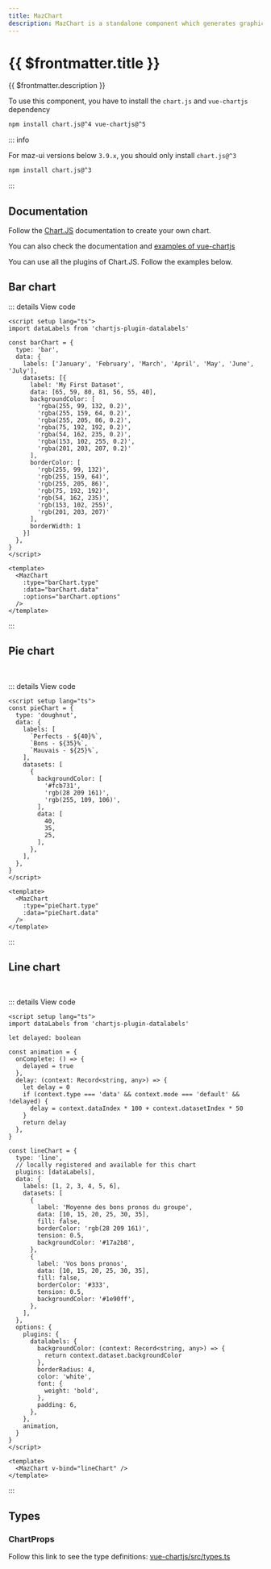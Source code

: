 ```yaml
---
title: MazChart
description: MazChart is a standalone component which generates graphics & charts with chart.js
---
```


# {{ $frontmatter.title }}

{{ $frontmatter.description }}

To use this component, you have to install the `chart.js` and `vue-chartjs` dependency

<div class="flex gap-4">
  <NpmBadge package="chart.js" dist-tag="4" />
  <NpmBadge package="vue-chartjs" dist-tag="5" />
</div>

```bash
npm install chart.js@^4 vue-chartjs@^5
```

::: info

For maz-ui versions below `3.9.x`, you should only install `chart.js@^3`

<NpmBadge package="chart.js" dist-tag="3" />

```bash
npm install chart.js@^3
```

:::

## Documentation

Follow the [Chart.JS](https://www.chartjs.org/docs/latest/) documentation to create your own chart.

You can also check the documentation and [examples of vue-chartjs](https://vue-chartjs.org/examples/)

You can use all the plugins of Chart.JS. Follow the examples below.

## Bar chart

<MazChart
  v-bind="{ ...barChart }"
/>

::: details View code

```vue
<script setup lang="ts">
import dataLabels from 'chartjs-plugin-datalabels'

const barChart = {
  type: 'bar',
  data: {
    labels: ['January', 'February', 'March', 'April', 'May', 'June', 'July'],
    datasets: [{
      label: 'My First Dataset',
      data: [65, 59, 80, 81, 56, 55, 40],
      backgroundColor: [
        'rgba(255, 99, 132, 0.2)',
        'rgba(255, 159, 64, 0.2)',
        'rgba(255, 205, 86, 0.2)',
        'rgba(75, 192, 192, 0.2)',
        'rgba(54, 162, 235, 0.2)',
        'rgba(153, 102, 255, 0.2)',
        'rgba(201, 203, 207, 0.2)'
      ],
      borderColor: [
        'rgb(255, 99, 132)',
        'rgb(255, 159, 64)',
        'rgb(255, 205, 86)',
        'rgb(75, 192, 192)',
        'rgb(54, 162, 235)',
        'rgb(153, 102, 255)',
        'rgb(201, 203, 207)'
      ],
      borderWidth: 1
    }]
  },
}
</script>

<template>
  <MazChart
    :type="barChart.type"
    :data="barChart.data"
    :options="barChart.options"
  />
</template>
```

:::

## Pie chart

<br/>

<MazChart
  :type="pieChart.type"
  :data="pieChart.data"
  :options="pieChart.options"
/>

::: details View code

```vue
<script setup lang="ts">
const pieChart = {
  type: 'doughnut',
  data: {
    labels: [
      `Perfects - ${40}%`,
      `Bons - ${35}%`,
      `Mauvais - ${25}%`,
    ],
    datasets: [
      {
        backgroundColor: [
          '#fcb731',
          'rgb(28 209 161)',
          'rgb(255, 109, 106)',
        ],
        data: [
          40,
          35,
          25,
        ],
      },
    ],
  },
}
</script>

<template>
  <MazChart
    :type="pieChart.type"
    :data="pieChart.data"
  />
</template>
```

:::

## Line chart

<br/>

<MazChart v-bind="lineChart" />

::: details View code

```vue
<script setup lang="ts">
import dataLabels from 'chartjs-plugin-datalabels'

let delayed: boolean

const animation = {
  onComplete: () => {
    delayed = true
  },
  delay: (context: Record<string, any>) => {
    let delay = 0
    if (context.type === 'data' && context.mode === 'default' && !delayed) {
      delay = context.dataIndex * 100 + context.datasetIndex * 50
    }
    return delay
  },
}

const lineChart = {
  type: 'line',
  // locally registered and available for this chart
  plugins: [dataLabels],
  data: {
    labels: [1, 2, 3, 4, 5, 6],
    datasets: [
      {
        label: 'Moyenne des bons pronos du groupe',
        data: [10, 15, 20, 25, 30, 35],
        fill: false,
        borderColor: 'rgb(28 209 161)',
        tension: 0.5,
        backgroundColor: '#17a2b8',
      },
      {
        label: 'Vos bons pronos',
        data: [10, 15, 20, 25, 30, 35],
        fill: false,
        borderColor: '#333',
        tension: 0.5,
        backgroundColor: '#1e90ff',
      },
    ],
  },
  options: {
    plugins: {
      datalabels: {
        backgroundColor: (context: Record<string, any>) => {
          return context.dataset.backgroundColor
        },
        borderRadius: 4,
        color: 'white',
        font: {
          weight: 'bold',
        },
        padding: 6,
      },
    },
    animation,
  }
}
</script>

<template>
  <MazChart v-bind="lineChart" />
</template>
```

:::

<script setup lang="ts">
  import dataLabels from 'chartjs-plugin-datalabels'

  let delayed: boolean

  const animation = {
    onComplete: () => {
      delayed = true
    },
    delay: (context: Record<string, any>) => {
      let delay = 0
      if (context.type === 'data' && context.mode === 'default' && !delayed) {
        delay = context.dataIndex *100 + context.datasetIndex* 50
      }
      return delay
    },
  }

  const pieChart = {
    type: 'doughnut',
    data: {
      labels: [
        `Perfects - ${40}%`,
        `Bons - ${35}%`,
        `Mauvais - ${25}%`,
      ],
      datasets: [
        {
          backgroundColor: [
            '#fcb731',
            'rgb(28 209 161)',
            'rgb(255, 109, 106)',
          ],
          data: [
            40,
            35,
            25,
          ],
        },
      ],
    },
  }

  const lineChart = {
    type: 'line',
    // locally registered and available for this chart
    plugins: [dataLabels],
    data: {
      labels: [1, 2, 3, 4, 5, 6],
      datasets: [
        {
          label: 'Moyenne des bons pronos du groupe',
          data: [10, 15, 20, 25, 30, 35],
          fill: false,
          borderColor: 'rgb(28 209 161)',
          tension: 0.5,
          backgroundColor: '#17a2b8',
        },
        {
          label: 'Vos bons pronos',
          data: [20, 15, 15, 30, 22, 40],
          fill: false,
          borderColor: '#333',
          tension: 0.5,
          backgroundColor: '#1e90ff',
        },
      ],
    },
    options: {
      plugins: {
        datalabels: {
          backgroundColor: (context: Record<string, any>) => {
            return context.dataset.backgroundColor
          },
          borderRadius: 4,
          color: 'white',
          font: {
            weight: 'bold',
          },
          padding: 6,
        },
      },
      animation,
    }
  }

  const barChart = {
    type: 'bar',
    data: {
      labels: ['January', 'February', 'March', 'April', 'May', 'June', 'July'],
      datasets: [{
        label: 'My First Dataset',
        data: [65, 59, 80, 81, 56, 55, 40],
        backgroundColor: [
          'rgba(255, 99, 132, 0.2)',
          'rgba(255, 159, 64, 0.2)',
          'rgba(255, 205, 86, 0.2)',
          'rgba(75, 192, 192, 0.2)',
          'rgba(54, 162, 235, 0.2)',
          'rgba(153, 102, 255, 0.2)',
          'rgba(201, 203, 207, 0.2)'
        ],
        borderColor: [
          'rgb(255, 99, 132)',
          'rgb(255, 159, 64)',
          'rgb(255, 205, 86)',
          'rgb(75, 192, 192)',
          'rgb(54, 162, 235)',
          'rgb(153, 102, 255)',
          'rgb(201, 203, 207)'
        ],
        borderWidth: 1
      }]
    },
  }
</script>

<!--@include: ./../../.vitepress/generated-docs/maz-chart.doc.md-->

## Types

### ChartProps

Follow this link to see the type definitions: [vue-chartjs/src/types.ts](https://github.com/apertureless/vue-chartjs/blob/main/src/types.ts#L12)
